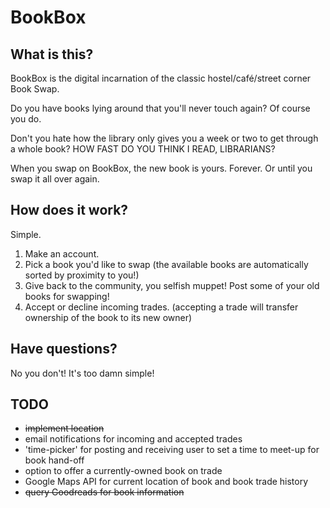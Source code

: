 # BookBox

## What is this?

BookBox is the digital incarnation of the classic hostel/café/street corner Book Swap.

Do you have books lying around that you'll never touch again? Of course you do.

Don't you hate how the library only gives you a week or two to get through a whole book? HOW FAST DO YOU THINK I READ, LIBRARIANS?

When you swap on BookBox, the new book is yours. Forever. Or until you swap it all over again.

## How does it work?

Simple. 
1. Make an account. 
2. Pick a book you'd like to swap (the available books are automatically sorted by proximity to you!) 
3. Give back to the community, you selfish muppet! Post some of your old books for swapping!
4. Accept or decline incoming trades. (accepting a trade will transfer ownership of the book to its new owner)

## Have questions?

No you don't! It's too damn simple!

## TODO

* ~~implement location~~
* email notifications for incoming and accepted trades
* 'time-picker' for posting and receiving user to set a time to meet-up for book hand-off
* option to offer a currently-owned book on trade
* Google Maps API for current location of book and book trade history
* ~~query Goodreads for book information~~

